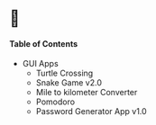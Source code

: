 # 🐍

#### Table of Contents 
* GUI Apps 
  * Turtle Crossing 
  * Snake Game v2.0
  * Mile to kilometer Converter
  * Pomodoro
  * Password Generator App v1.0 
